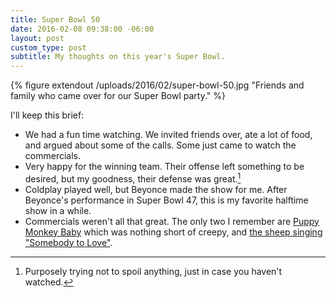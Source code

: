 ```yaml
---
title: Super Bowl 50
date: 2016-02-08 09:38:00 -06:00
layout: post
custom_type: post
subtitle: My thoughts on this year's Super Bowl.
---
```


{% figure extendout /uploads/2016/02/super-bowl-50.jpg "Friends and family who came over for our Super Bowl party." %}

I'll keep this brief:

- We had a fun time watching. We invited friends over, ate a lot of food, and argued about some of the calls. Some just came to watch the commercials.
- Very happy for the winning team. Their offense left something to be desired, but my goodness, their defense was great.[^1]
- Coldplay played well, but Beyonce made the show for me. After Beyonce's performance in Super Bowl 47, this is my favorite halftime show in a while.
- Commercials weren't all that great. The only two I remember are [Puppy Monkey Baby](http://youtu.be/2nlfaqBGBsc) which was nothing short of creepy, and [the sheep singing "Somebody to Love"](http://youtu.be/ogXjiFMtVyI).

[^1]: Purposely trying not to spoil anything, just in case you haven't watched.
